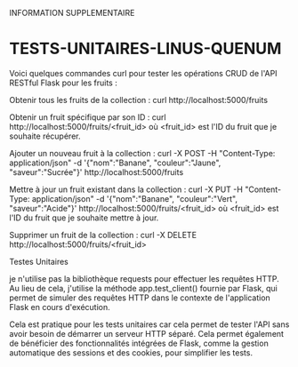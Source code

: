 INFORMATION SUPPLEMENTAIRE

# TESTS-UNITAIRES-LINUS-QUENUM



Voici quelques commandes curl pour tester les opérations CRUD de l'API RESTful Flask pour les fruits :

Obtenir tous les fruits de la collection :
curl http://localhost:5000/fruits


Obtenir un fruit spécifique par son ID :
curl http://localhost:5000/fruits/<fruit_id>
où <fruit_id> est l'ID du fruit que je souhaite récupérer.


Ajouter un nouveau fruit à la collection :
curl -X POST -H "Content-Type: application/json" -d '{"nom":"Banane", "couleur":"Jaune", "saveur":"Sucrée"}' http://localhost:5000/fruits


Mettre à jour un fruit existant dans la collection :
curl -X PUT -H "Content-Type: application/json" -d '{"nom":"Banane", "couleur":"Vert", "saveur":"Acide"}' http://localhost:5000/fruits/<fruit_id>
où <fruit_id> est l'ID du fruit que je souhaite mettre à jour.


Supprimer un fruit de la collection :
curl -X DELETE http://localhost:5000/fruits/<fruit_id>


Testes Unitaires

je n'utilise pas la bibliothèque requests pour effectuer les requêtes HTTP. 
Au lieu de cela, j'utilise la méthode app.test_client() fournie par Flask, 
qui permet de simuler des requêtes HTTP dans le contexte de l'application Flask en cours d'exécution.

Cela est  pratique pour les tests unitaires car cela permet de tester l'API sans avoir besoin de démarrer un serveur HTTP séparé. 
Cela permet également de bénéficier des fonctionnalités intégrées de Flask, 
comme la gestion automatique des sessions et des cookies, pour simplifier les tests.

